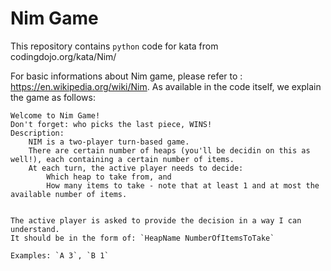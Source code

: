 # Nim Game
This repository contains `python` code for kata from codingdojo.org/kata/Nim/

For basic informations about Nim game, please refer to : https://en.wikipedia.org/wiki/Nim. As available in the code itself, we explain the game as follows:

```
Welcome to Nim Game!
Don't forget: who picks the last piece, WINS!
Description:
    NIM is a two-player turn-based game.
    There are certain number of heaps (you'll be decidin on this as well!), each containing a certain number of items.
    At each turn, the active player needs to decide:
        Which heap to take from, and
        How many items to take - note that at least 1 and at most the available number of items.
    

The active player is asked to provide the decision in a way I can understand.
It should be in the form of: `HeapName NumberOfItemsToTake`

Examples: `A 3`, `B 1`
```
